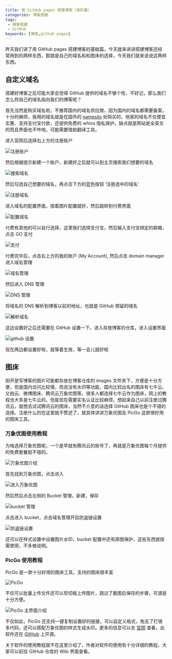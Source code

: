 ```yaml
---
title: 用 GitHub pages 搭建博客（进阶篇）
categories: 博客搭建
tags: 
 - 博客搭建
 - GitHub
keywords: [博客,github pages]
---
```


昨天我们讲了用 GitHub pages 搭建博客的基础篇，今天就来讲讲搭建博客还经常用到的两样东西，那就是自己的域名和和图床的选择，今天我们就来说说这两样东西。

<!-- more -->

## 自定义域名

搭建好博客之后可能大家会觉得 GitHub 提供的域名不够个性，不好记，那么我们怎么将自己的域名指向我们的博客呢？

首先当然是购买域名啦，不推荐国内的域名供应商，因为国内的域名都需要备案，十分的麻烦，我用的域名就是在国外的 [namesilo](https://www.namesilo.com/?rid=cb82471vg) 处购买的，他家的域名不仅便宜实惠、支持支付宝付款，还提供免费的 whios 隐私保护。缺点就是网站是全英文的而且界面也不咋地。可能需要借助翻译工具。

进入官网后选择右上方的注册账户

![注册账户](https://blog-1253491707.piccd.myqcloud.com/images/gitpageblog10.png/style)

然后根据提示新建一个账户，新建好之后就可以到主页搜索我们想要的域名

![搜索域名](https://blog-1253491707.piccd.myqcloud.com/images/gitpagesblog11.png/style)

然后勾选自己想要的域名，再点击下方的蓝色按钮 ‘注册选中的域名’

![注册域名](https://blog-1253491707.piccd.myqcloud.com/images/gjitpagesblog12.png/style)

进入域名的配置界面，按着图片配置就好，然后跳转到付费界面

![配置域名](https://blog-1253491707.piccd.myqcloud.com/images/gitpagesblog13.png/style)

付费有其他的可以自行选择，这里我们选择支付宝，然后输入支付宝绑定的邮箱，点击 GO 支付

![支付](https://blog-1253491707.piccd.myqcloud.com/images/gitpagesblog14.png/style)

付费完毕后，点击右上方的我的账户 (My Account), 然后点击 domain manager 进入域名管理

![域名管理](https://blog-1253491707.piccd.myqcloud.com/images/gitpagesblog15.png/style)

然后进入 DNS 管理

![DNS 管理](https://blog-1253491707.piccd.myqcloud.com/images/gjitpagesblog15.png/style)

将域名的 DNS 解析到博客以前的地址，也就是 GitHub 预留的域名

![解析域名](https://blog-1253491707.piccd.myqcloud.com/images/gitpagesblog16.png/style)

这边设置好之后还需要在 GitHub 设置一下，进入存放博客的仓库，进入设置界面

![github 设置](https://blog-1253491707.piccd.myqcloud.com/images/gitpagesblog17.png/style)

现在两边都设置好啦，就等着生效，等一会儿就好啦

## 图床

刚开是写博客的图片可能都存放在博客仓库的 images 文件夹下，方便是十分方便，但是国内访问比较慢，而且没有水印等功能，国内比较出名的图床有七牛云、又拍云、微博图床、腾讯云万象优图等，很多人都选择七牛云作为图床，网上的教程也大多是七牛云的，但是现在需要实名认证比较麻烦，想起来自己以前注册过腾讯云，就想去试试腾讯云的图床，当然不介意的话选择 GitHub 图床也是个不错的选择。注册什么的在这里就不赘述了，就具体讲讲万象优图及 PicGo 这款很好用的图床工具。

### 万象优图使用教程

为啥选择万象优图呢，一个是早就有腾讯云的账号了，再就是万象优图每个月提供的免费套餐挺不错的。

![万象优图介绍](https://blog-1253491707.piccd.myqcloud.com/images/wxyt.png/style)

首先找到万象优图，点击进入

![进入万象优图](https://blog-1253491707.piccd.myqcloud.com/images/wxyt1.png/style)

然后然后点击左侧的 Bucket 管理，新建，保存

![bucket 管理](https://blog-1253491707.piccd.myqcloud.com/images/wxyt2.png/style)

点击进入 bucket，点击域名管理开启防盗链设置

![防盗链设置](https://blog-1253491707.piccd.myqcloud.com/images/wxyt3.png/style)

还可以在样式设置中设置图片水印，bucket 配置中还有原图保护，这些东西就按需使用，不多做说明。

### PicGo 使用教程

PicGo 是一款十分好用的图床工具，支持的图床很丰富

![PicGo](https://blog-1253491707.piccd.myqcloud.com/images/picgo1.png/style)

不仅可以批量上传文件还可以剪切板上传图片，跳过了截图后保存的步骤，可谓是十分方便。

![PicGo 主界面介绍](https://blog-1253491707.piccd.myqcloud.com/images/picgo2.png/style)

不仅如此，PicGo 还支持一键复制设置好的链接，可以自定义格式，免去了打很多代码，还可以搭配万象优图的样式生成水印。更多的信息可以去 [官网](https://molunerfinn.com/PicGo/) 查看，此软件还在 [GitHub](https://github.com/Molunerfinn/picgo) 上开源。

关于软件的使用教程就不在这里介绍了，作者对软件的使用有十分详细的教程，大家可以前往 GitHub 仓库的 Wiki 界面查看。